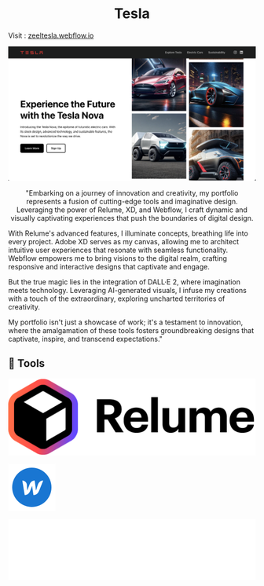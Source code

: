 <h1 align="center">
Tesla
</h1>

Visit : [zeeltesla.webflow.io](https://zeeltesla.webflow.io/)

![demo](https://raw.githubusercontent.com/zeel2patel/Tesla/main/tesla.png)

<p align="center">
"Embarking on a journey of innovation and creativity, my portfolio represents a fusion of cutting-edge tools and imaginative design. Leveraging the power of Relume, XD, and Webflow, I craft dynamic and visually captivating experiences that push the boundaries of digital design.

With Relume's advanced features, I illuminate concepts, breathing life into every project. Adobe XD serves as my canvas, allowing me to architect intuitive user experiences that resonate with seamless functionality. Webflow empowers me to bring visions to the digital realm, crafting responsive and interactive designs that captivate and engage.

But the true magic lies in the integration of DALL·E 2, where imagination meets technology. Leveraging AI-generated visuals, I infuse my creations with a touch of the extraordinary, exploring uncharted territories of creativity.

My portfolio isn't just a showcase of work; it's a testament to innovation, where the amalgamation of these tools fosters groundbreaking designs that captivate, inspire, and transcend expectations."
</p>

## 🚀 Tools

<p align="left">
    <a href="https://www.relume.io/" target="_blank"> <img src="https://raw.githubusercontent.com/zeel2patel/Tesla/main/relume.png"/> </a>
 <p align="left">
    <a href="https://webflow.com/" target="_blank"> <img src="https://raw.githubusercontent.com/zeel2patel/Tesla/main/icons8-webflow-96.png"/></a>
<p align="left">
    <a href="https://openai.com/dall-e-2" target="_blank"> <img src="https://raw.githubusercontent.com/zeel2patel/Tesla/main/dalle2.png"/></a>   
